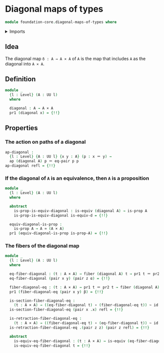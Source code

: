 # Diagonal maps of types

```agda
module foundation-core.diagonal-maps-of-types where
```

<details><summary>Imports</summary>

```agda
open import foundation.action-on-identifications-functions
open import foundation.dependent-pair-types
open import foundation.equality-cartesian-product-types
open import foundation.universe-levels

open import foundation-core.cartesian-product-types
open import foundation-core.equivalences
open import foundation-core.fibers-of-maps
open import foundation-core.function-types
open import foundation-core.homotopies
open import foundation-core.identity-types
open import foundation-core.propositions
```

</details>

## Idea

The diagonal map `δ : A → A × A` of `A` is the map that includes `A` as the
diagonal into `A × A`.

## Definition

```agda
module _
  {l : Level} (A : UU l)
  where

  diagonal : A → A × A
  pr1 (diagonal x) = {!!}
```

## Properties

### The action on paths of a diagonal

```agda
ap-diagonal :
  {l : Level} {A : UU l} {x y : A} (p : x ＝ y) →
  ap (diagonal A) p ＝ eq-pair p p
ap-diagonal refl = {!!}
```

### If the diagonal of `A` is an equivalence, then `A` is a proposition

```agda
module _
  {l : Level} (A : UU l)
  where

  abstract
    is-prop-is-equiv-diagonal : is-equiv (diagonal A) → is-prop A
    is-prop-is-equiv-diagonal is-equiv-d = {!!}

  equiv-diagonal-is-prop :
    is-prop A → A ≃ (A × A)
  pr1 (equiv-diagonal-is-prop is-prop-A) = {!!}
```

### The fibers of the diagonal map

```agda
module _
  {l : Level} (A : UU l)
  where

  eq-fiber-diagonal : (t : A × A) → fiber (diagonal A) t → pr1 t ＝ pr2 t
  eq-fiber-diagonal (pair x y) (pair z α) = {!!}

  fiber-diagonal-eq : (t : A × A) → pr1 t ＝ pr2 t → fiber (diagonal A) t
  pr1 (fiber-diagonal-eq (pair x y) β) = {!!}

  is-section-fiber-diagonal-eq :
    (t : A × A) → ((eq-fiber-diagonal t) ∘ (fiber-diagonal-eq t)) ~ id
  is-section-fiber-diagonal-eq (pair x .x) refl = {!!}

  is-retraction-fiber-diagonal-eq :
    (t : A × A) → ((fiber-diagonal-eq t) ∘ (eq-fiber-diagonal t)) ~ id
  is-retraction-fiber-diagonal-eq .(pair z z) (pair z refl) = {!!}

  abstract
    is-equiv-eq-fiber-diagonal : (t : A × A) → is-equiv (eq-fiber-diagonal t)
    is-equiv-eq-fiber-diagonal t = {!!}
```
